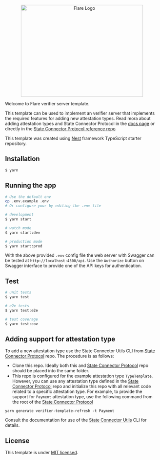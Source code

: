 <p align="center">
  <a href="https://flare.network/" target="blank"><img src="https://flare.network/wp-content/uploads/Artboard-1-1.svg" width="400" height="300" alt="Flare Logo" /></a>
</p>

Welcome to Flare verifier server template.

This template can be used to implement an verifier server that implements the required features for adding new attestation types. Read mora about adding attestation types and State Connector Protocol in the [docs page](https://docs.flare.network/tech/state-connector/) or directly in the [State Connector Protocol reference repo](https://gitlab.com/flarenetwork/state-connector-protocol/)

This template was created using [Nest](https://github.com/nestjs/nest) framework TypeScript starter repository.


## Installation

```bash
$ yarn
```

## Running the app

```bash
# Use the default env 
cp .env.example .env
# Or configure your by editing the .env file

# development
$ yarn start

# watch mode
$ yarn start:dev

# production mode
$ yarn start:prod
```

With the above provided `.env` config file the web server with Swagger can be tested at `http://localhost:4500/api`. Use the `Authorize` button on Swagger interface to provide one of the API keys for authentication.
## Test

```bash
# unit tests
$ yarn test

# e2e tests
$ yarn test:e2e

# test coverage
$ yarn test:cov
```

## Adding support for attestation type

To add a new attestation type use the State Connector Utils CLI from [State Connector Protocol](https://gitlab.com/flarenetwork/state-connector-protocol/) repo. The procedure is as follows:

- Clone this repo. Ideally both this and [State Connector Protocol](https://gitlab.com/flarenetwork/state-connector-protocol/) repo should be placed into the same folder. 
- This repo is configured for the example attestation type `TypeTemplate`. However, you can use any attestation type defined in the [State Connector Protocol](https://gitlab.com/flarenetwork/state-connector-protocol/) repo and initialize this repo with all relevant code related to a specific attestation type. For example, to provide the support for `Payment` attestation type, use the following command from the root of the [State Connector Protocol](https://gitlab.com/flarenetwork/state-connector-protocol/)
```
yarn generate verifier-template-refresh -t Payment
```
Consult the documentation for use of the [State Connector Utils](https://gitlab.com/flarenetwork/state-connector-protocol/) CLI for details.


## License

This template is under [MIT licensed](LICENSE).
